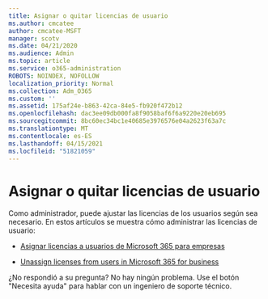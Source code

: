 ```yaml
---
title: Asignar o quitar licencias de usuario
ms.author: cmcatee
author: cmcatee-MSFT
manager: scotv
ms.date: 04/21/2020
ms.audience: Admin
ms.topic: article
ms.service: o365-administration
ROBOTS: NOINDEX, NOFOLLOW
localization_priority: Normal
ms.collection: Adm_O365
ms.custom: ''
ms.assetid: 175af24e-b863-42ca-84e5-fb920f472b12
ms.openlocfilehash: dac3ee09db000fa8f9058baf6f6a9220e20eb695
ms.sourcegitcommit: 8bc60ec34bc1e40685e3976576e04a2623f63a7c
ms.translationtype: MT
ms.contentlocale: es-ES
ms.lasthandoff: 04/15/2021
ms.locfileid: "51821059"
---
```

# <a name="assign-or-remove-user-licenses"></a>Asignar o quitar licencias de usuario

Como administrador, puede ajustar las licencias de los usuarios según sea necesario. En estos artículos se muestra cómo administrar las licencias de usuario:
  
- [Asignar licencias a usuarios de Microsoft 365 para empresas](https://docs.microsoft.com/azure/active-directory/fundamentals/license-users-groups?context=azure/active-directory/users-groups-roles/context/ugr-context)

- [Unassign licenses from users in Microsoft 365 for business](https://docs.microsoft.com/azure/active-directory/fundamentals/license-users-groups?context=azure/active-directory/users-groups-roles/context/ugr-context#remove-a-license)

¿No respondió a su pregunta? No hay ningún problema. Use el botón "Necesita ayuda" para hablar con un ingeniero de soporte técnico.